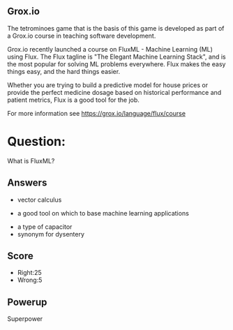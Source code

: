 ## Grox.io
The tetrominoes game that is the basis of this game
is developed as part of a Grox.io course
in teaching software development.

Grox.io recently launched a course
on FluxML - Machine Learning (ML) using Flux.
The Flux tagline is "The Elegant Machine Learning Stack",
and is the most popular for solving ML problems everywhere.
Flux makes the easy things easy,
and the hard things easier.

Whether you are trying to build a predictive model for house prices
or provide the perfect medicine dosage based on historical performance
and patient metrics,
Flux is a good tool for the job.

For more information see https://grox.io/language/flux/course

# Question:
What is FluxML?

## Answers
- vector calculus
* a good tool on which to base machine learning applications
- a type of capacitor
- synonym for dysentery


## Score
- Right:25
- Wrong:5

## Powerup
Superpower
